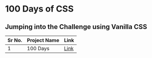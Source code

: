 # 100 Days of CSS

## Jumping into the Challenge using Vanilla CSS
|Sr No. | Project Name | Link |
|-------|---------|------|
| 1 | 100 Days | [Link](https://github.com/AdyaTech/100-Days-of-CSS/tree/main/Day%201) |
